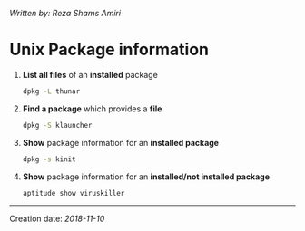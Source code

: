 _Written by: Reza Shams Amiri_
# Unix Package information

1. **List all files** of an **installed** package  
    ``` sh
    dpkg -L thunar
    ```
1. **Find a package** which provides a **file**   
    ``` sh
    dpkg -S klauncher
    ```
1. **Show** package information for an **installed package**
    ``` sh
    dpkg -s kinit
    ```
1. **Show** package information for an **installed/not installed package**
    ``` sh
    aptitude show viruskiller
    ```

* * *
Creation date: _2018-11-10_

